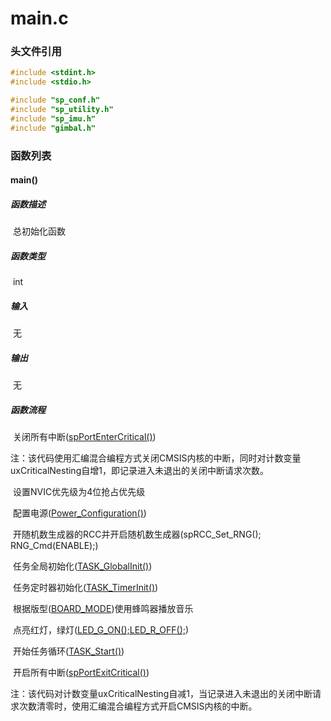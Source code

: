 # main.c

### 头文件引用

```c
#include <stdint.h>
#include <stdio.h>

#include "sp_conf.h"
#include "sp_utility.h"
#include "sp_imu.h"
#include "gimbal.h"
```

### 函数列表

#### main()

##### 函数描述

​	总初始化函数

##### 函数类型

​	int

##### 输入

​	无

##### 输出

​	无

##### 函数流程

​	关闭所有中断([spPortEnterCritical()](sp_task.md))

​		注：该代码使用汇编混合编程方式关闭CMSIS内核的中断，同时对计数变量uxCriticalNesting自增1，即记录进入未退出的关闭中断请求次数。

​	设置NVIC优先级为4位抢占优先级

​	配置电源([Power_Configuration()](./))

​	开随机数生成器的RCC并开启随机数生成器(spRCC_Set_RNG(); RNG_Cmd(ENABLE);)

​	任务全局初始化([TASK_GlobalInit()](./sp_task/TASK_GlobalInit().md))

​	任务定时器初始化([TASK_TimerInit()](./sp_task/TASK_TimerInit().md))

​	根据版型([BOARD_MODE](Pre-define.md))使用蜂鸣器播放音乐

​	点亮红灯，绿灯([LED_G_ON();LED_R_OFF();](sp_utility.md))

​	开始任务循环([TASK_Start()](./sp_task/TASK_Start().md))

​	开启所有中断([spPortExitCritical()](sp_task.md))

​		注：该代码对计数变量uxCriticalNesting自减1，当记录进入未退出的关闭中断请求次数清零时，使用汇编混合编程方式开启CMSIS内核的中断。

​	